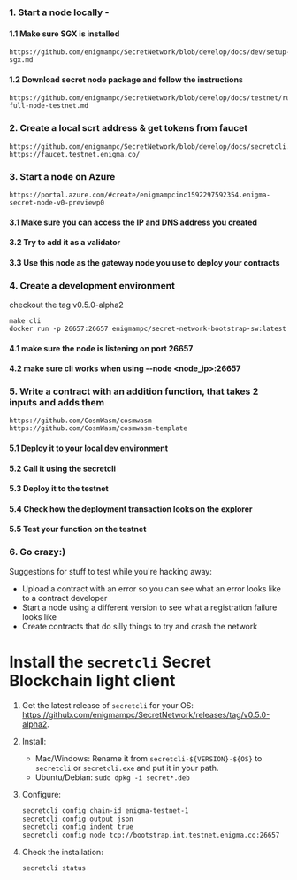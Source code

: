 ### 1. Start a node locally -
#### 1.1 Make sure SGX is installed
```
https://github.com/enigmampc/SecretNetwork/blob/develop/docs/dev/setup-sgx.md
```
#### 1.2 Download secret node package and follow the instructions
```
https://github.com/enigmampc/SecretNetwork/blob/develop/docs/testnet/run-full-node-testnet.md
```
### 2. Create a local scrt address & get tokens from faucet
```
https://github.com/enigmampc/SecretNetwork/blob/develop/docs/secretcli.md
https://faucet.testnet.enigma.co/
```
### 3. Start a node on Azure
```
https://portal.azure.com/#create/enigmampcinc1592297592354.enigma-secret-node-v0-previewp0
```
#### 3.1 Make sure you can access the IP and DNS address you created
#### 3.2 Try to add it as a validator
#### 3.3 Use this node as the gateway node you use to deploy your contracts

### 4. Create a development environment
checkout the tag v0.5.0-alpha2
```
make cli
docker run -p 26657:26657 enigmampc/secret-network-bootstrap-sw:latest
```
#### 4.1 make sure the node is listening on port 26657
#### 4.2 make sure cli works when using --node <node_ip>:26657

### 5. Write a contract with an addition function, that takes 2 inputs and adds them
```
https://github.com/CosmWasm/cosmwasm
https://github.com/CosmWasm/cosmwasm-template
```
#### 5.1 Deploy it to your local dev environment
#### 5.2 Call it using the secretcli
#### 5.3 Deploy it to the testnet
#### 5.4 Check how the deployment transaction looks on the explorer
#### 5.5 Test your function on the testnet

### 6. Go crazy:)

Suggestions for stuff to test while you're hacking away:
* Upload a contract with an error so you can see what an error looks like to a contract developer
* Start a node using a different version to see what a registration failure looks like
* Create contracts that do silly things to try and crash the network

# Install the `secretcli` Secret Blockchain light client

1) Get the latest release of `secretcli` for your OS: https://github.com/enigmampc/SecretNetwork/releases/tag/v0.5.0-alpha2.

2) Install:

   - Mac/Windows: Rename it from `secretcli-${VERSION}-${OS}` to `secretcli` or `secretcli.exe` and put it in your path.
   - Ubuntu/Debian: `sudo dpkg -i secret*.deb`

3) Configure:

   ```bash
   secretcli config chain-id enigma-testnet-1
   secretcli config output json
   secretcli config indent true
   secretcli config node tcp://bootstrap.int.testnet.enigma.co:26657
   ```

4) Check the installation:

   ```bash
   secretcli status
   ```
